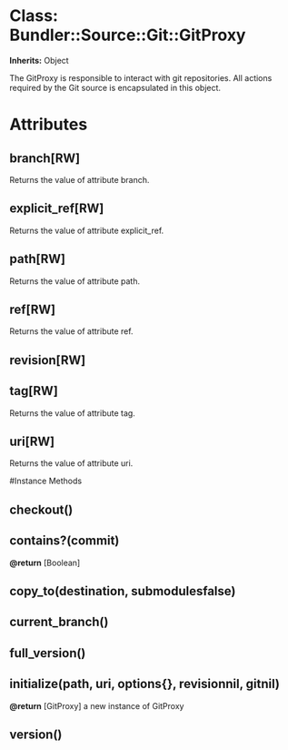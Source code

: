 # Class: Bundler::Source::Git::GitProxy
**Inherits:** Object
    

The GitProxy is responsible to interact with git repositories. All actions
required by the Git source is encapsulated in this object.


# Attributes
## branch[RW] [](#attribute-i-branch)
Returns the value of attribute branch.

## explicit_ref[RW] [](#attribute-i-explicit_ref)
Returns the value of attribute explicit_ref.

## path[RW] [](#attribute-i-path)
Returns the value of attribute path.

## ref[RW] [](#attribute-i-ref)
Returns the value of attribute ref.

## revision[RW] [](#attribute-i-revision)

## tag[RW] [](#attribute-i-tag)
Returns the value of attribute tag.

## uri[RW] [](#attribute-i-uri)
Returns the value of attribute uri.


#Instance Methods
## checkout() [](#method-i-checkout)

## contains?(commit) [](#method-i-contains?)

**@return** [Boolean] 

## copy_to(destination, submodulesfalse) [](#method-i-copy_to)

## current_branch() [](#method-i-current_branch)

## full_version() [](#method-i-full_version)

## initialize(path, uri, options{}, revisionnil, gitnil) [](#method-i-initialize)

**@return** [GitProxy] a new instance of GitProxy

## version() [](#method-i-version)

